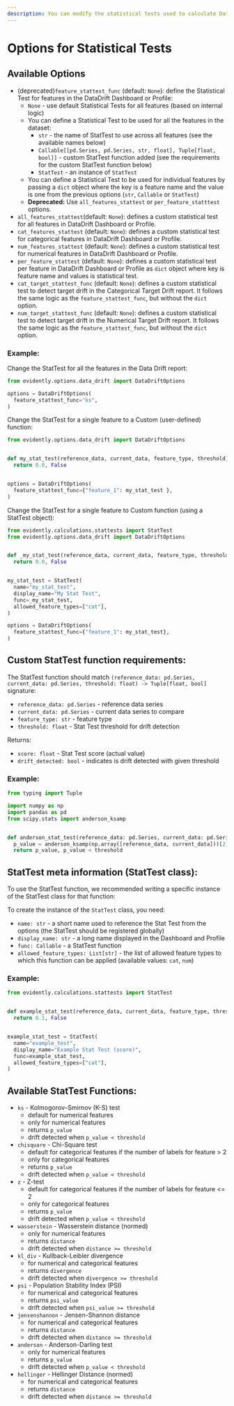 ```yaml
---
description: You can modify the statistical tests used to calculate Data and Target Drift.
---
```


# Options for Statistical Tests

## Available Options

- (deprecated)`feature_stattest_func` (default: `None`): define the Statistical Test for features in the DataDrift Dashboard or Profile:
  - `None` - use default Statistical Tests for all features (based on internal logic)
  - You can define a Statistical Test to be used for all the features in the dataset:
    - `str` - the name of StatTest to use across all features (see the available names below)
    - `Callable[[pd.Series, pd.Series, str, float], Tuple[float, bool]]` - custom StatTest function added (see the requirements for the custom StatTest function below)
    - `StatTest` - an instance of `StatTest`
  - You can define a Statistical Test to be used for individual features by passing a `dict` object where the key is a feature name and the value is one from the previous options (`str`, `Callable` or `StatTest`)
  - **Deprecated:** Use `all_features_stattest` or `per_feature_statttest` options.
- `all_features_stattest`(default: `None`): defines a custom statistical test for all features in DataDrift Dashboard or Profile.
- `cat_features_stattest` (default: `None`): defines a custom statistical test for categorical features in DataDrift Dashboard or Profile.
- `num_features_stattest` (default: `None`): defines a custom statistical test for numerical features in DataDrift Dashboard or Profile.
- `per_feature_stattest` (default: `None`): defines a custom statistical test per feature in DataDrift Dashboard or Profile as `dict` object where key is feature name and values is statistical test. 
- `cat_target_stattest_func` (default: `None`): defines a custom statistical test to detect target drift in the Categorical Target Drift report. It follows the same logic as the `feature_stattest_func`, but without the `dict` option. 
- `num_target_stattest_func` (default: `None`): defines a custom statistical test to detect target drift in the Numerical Target Drift report. It follows the same logic as the `feature_stattest_func`, but without the `dict` option. 

### Example:
Change the StatTest for all the features in the Data Drift report:
```python
from evidently.options.data_drift import DataDriftOptions

options = DataDriftOptions(
  feature_stattest_func="ks",
) 
```

Change the StatTest for a single feature to a Custom (user-defined) function:
```python
from evidently.options.data_drift import DataDriftOptions


def my_stat_test(reference_data, current_data, feature_type, threshold):
  return 0.0, False


options = DataDriftOptions(
  feature_stattest_func={"feature_1": my_stat_test },
)
```

Change the StatTest for a single feature to Custom function (using a StatTest object):

```python
from evidently.calculations.stattests import StatTest
from evidently.options.data_drift import DataDriftOptions


def _my_stat_test(reference_data, current_data, feature_type, threshold):
  return 0.0, False


my_stat_test = StatTest(
  name="my_stat_test",
  display_name="My Stat Test",
  func=_my_stat_test,
  allowed_feature_types=["cat"],
)

options = DataDriftOptions(
  feature_stattest_func={"feature_1": my_stat_test},
)
```


## Custom StatTest function requirements:

The StatTest function should match `(reference_data: pd.Series, current_data: pd.Series, threshold: float) -> Tuple[float, bool]` signature:
- `reference_data: pd.Series` - reference data series
- `current_data: pd.Series` - current data series to compare
- `feature_type: str` - feature type
- `threshold: float` - Stat Test threshold for drift detection

Returns:
- `score: float` - Stat Test score (actual value)
- `drift_detected: bool` - indicates is drift detected with given threshold

### Example:

```python
from typing import Tuple

import numpy as np
import pandas as pd
from scipy.stats import anderson_ksamp


def anderson_stat_test(reference_data: pd.Series, current_data: pd.Series, _feature_type: str, threshold: float) -> Tuple[float, bool]:
  p_value = anderson_ksamp(np.array([reference_data, current_data]))[2]
  return p_value, p_value < threshold
```


## StatTest meta information (StatTest class):

To use the StatTest function, we recommended writing a specific instance of the StatTest class for that function:

To create the instance of the `StatTest` class, you need:
- `name: str` - a short name used to reference the Stat Test from the options (the StatTest should be registered globally) 
- `display_name: str` - a long name displayed in the Dashboard and Profile 
- `func: Callable` - a StatTest function
- `allowed_feature_types: List[str]` - the list of allowed feature types to which this function can be applied (available values: `cat`, `num`)


### Example:

```python
from evidently.calculations.stattests import StatTest


def example_stat_test(reference_data, current_data, feature_type, threshold):
  return 0.1, False


example_stat_test = StatTest(
  name="example_test",
  display_name="Example Stat Test (score)",
  func=example_stat_test,
  allowed_feature_types=["cat"],
)
```


## Available StatTest Functions:

- `ks` - Kolmogorov–Smirnov (K-S) test
  - default for numerical features
  - only for numerical features
  - returns `p_value`
  - drift detected when `p_value < threshold`
- `chisquare` - Chi-Square test
  - default for categorical features if the number of labels for feature > 2
  - only for categorical features
  - returns `p_value`
  - drift detected when `p_value < threshold`
- `z` - Z-test
  - default for categorical features if the number of labels for feature <= 2
  - only for categorical features
  - returns `p_value`
  - drift detected when `p_value < threshold`
- `wasserstein` - Wasserstein distance (normed)
  - only for numerical features
  - returns `distance`
  - drift detected when `distance >= threshold`
- `kl_div` - Kullback-Leibler divergence
  - for numerical and categorical features
  - returns `divergence`
  - drift detected when `divergence >= threshold`
- `psi` - Population Stability Index (PSI)
  - for numerical and categorical features
  - returns `psi_value`
  - drift detected when `psi_value >= threshold`
- `jensenshannon` - Jensen-Shannon distance
  - for numerical and categorical features
  - returns `distance`
  - drift detected when `distance >= threshold`
- `anderson` - Anderson-Darling test
  - only for numerical features
  - returns `p_value`
  - drift detected when `p_value < threshold`
- `hellinger` - Hellinger Distance (normed)
  - for numerical and categorical features
  - returns `distance`
  - drift detected when `distance >= threshold`
